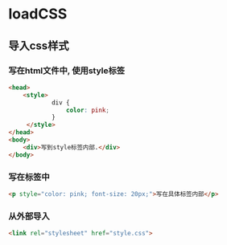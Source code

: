 # loadCSS

## 导入css样式

### 写在html文件中, 使用style标签

```html
<head>
    <style>
            div {
                color: pink;
            }
     </style>
</head>
<body>
    <div>写到style标签内部.</div>
</body>
```

### 写在标签中

```html
<p style="color: pink; font-size: 20px;">写在具体标签内部</p>
```

### 从外部导入

```html
<link rel="stylesheet" href="style.css">
```
